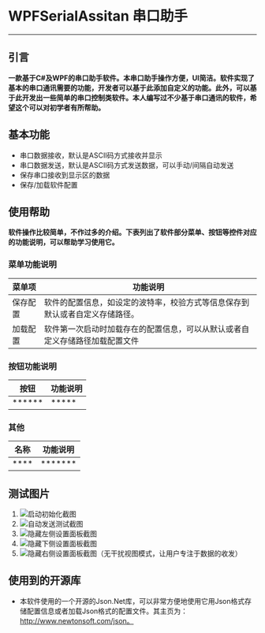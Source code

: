# WPFSerialAssitan 串口助手
------------------
## 引言
**一款基于C#及WPF的串口助手软件。本串口助手操作方便，UI简洁。软件实现了基本的串口通讯需要的功能，开发者可以基于此添加自定义的功能。此外，可以基于此开发出一些简单的串口控制类软件。本人编写过不少基于串口通讯的软件，希望这个可以对初学者有所帮助。**

## 基本功能
* 串口数据接收，默认是ASCII码方式接收并显示
* 串口数据发送，默认是ASCII码方式发送数据，可以手动/间隔自动发送
* 保存串口接收到显示区的数据
* 保存/加载软件配置

## 使用帮助
**软件操作比较简单，不作过多的介绍。下表列出了软件部分菜单、按钮等控件对应的功能说明，可以帮助学习使用它。**
### 菜单功能说明
|菜单项|功能说明|
|-------|--------|
|保存配置|软件的配置信息，如设定的波特率，校验方式等信息保存到默认或者自定义存储路径。|
|加载配置|软件第一次启动时加载存在的配置信息，可以从默认或者自定义存储路径加载配置文件|

### 按钮功能说明
|按钮|功能说明|
|----|-------|
|******|*****|

### 其他
|名称|功能说明|
|----|-------|
|****|*******|

## 测试图片
1. ![启动初始化截图](https://code.csdn.net/u011193957/serialassistant/tree/master/DebugPics/1.PNG)
2. ![自动发送测试截图](https://code.csdn.net/u011193957/serialassistant/tree/master/DebugPics/2.PNG)
3. ![隐藏左侧设置面板截图](https://code.csdn.net/u011193957/serialassistant/tree/master/DebugPics/3.PNG)
4. ![隐藏下侧设置面板截图](https://code.csdn.net/u011193957/serialassistant/tree/master/DebugPics/4.PNG)
5. ![隐藏右侧设置面板截图（无干扰视图模式，让用户专注于数据的收发）](https://code.csdn.net/u011193957/serialassistant/tree/master/DebugPics/5.PNG)

## 使用到的开源库
* 本软件使用的一个开源的Json.Net库，可以非常方便地使用它用Json格式存储配置信息或者加载Json格式的配置文件。其主页为：http://www.newtonsoft.com/json。

